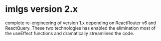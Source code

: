 # imlgs version 2.x

complete re-engineering of version 1.x depending on ReactRouter v6 and ReactQuery. These two technologies has enabled the elimination most of the 
useEffect functions and dramatically streamlined the code.
